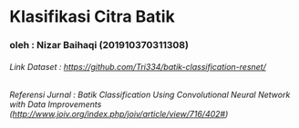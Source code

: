 # **Klasifikasi Citra Batik**

### oleh : Nizar Baihaqi (201910370311308)

###### Link Dataset     : https://github.com/Tri334/batik-classification-resnet/
###### Referensi Jurnal : Batik Classification Using Convolutional Neural Network with Data Improvements (http://www.joiv.org/index.php/joiv/article/view/716/402#)
